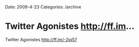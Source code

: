 Date: 2009-4-23
Categories: /archive

# Twitter Agonistes http://ff.im...

Twitter Agonistes <a href="http://ff.im/-2jq57" rel="nofollow">http://ff.im/-2jq57</a>
